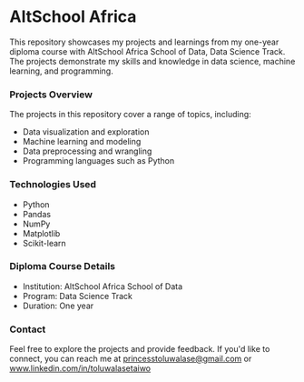 # AltSchool Africa
This repository showcases my projects and learnings from my one-year diploma course with AltSchool Africa School of Data, Data Science Track. The projects demonstrate my skills and knowledge in data science, machine learning, and programming.

### Projects Overview
The projects in this repository cover a range of topics, including:

- Data visualization and exploration
- Machine learning and modeling
- Data preprocessing and wrangling
- Programming languages such as Python 

### Technologies Used
- Python
- Pandas
- NumPy
- Matplotlib
- Scikit-learn

### Diploma Course Details
- Institution: AltSchool Africa School of Data
- Program: Data Science Track
- Duration: One year

### Contact
Feel free to explore the projects and provide feedback. If you'd like to connect, you can reach me at princesstoluwalase@gmail.com or www.linkedin.com/in/toluwalasetaiwo

